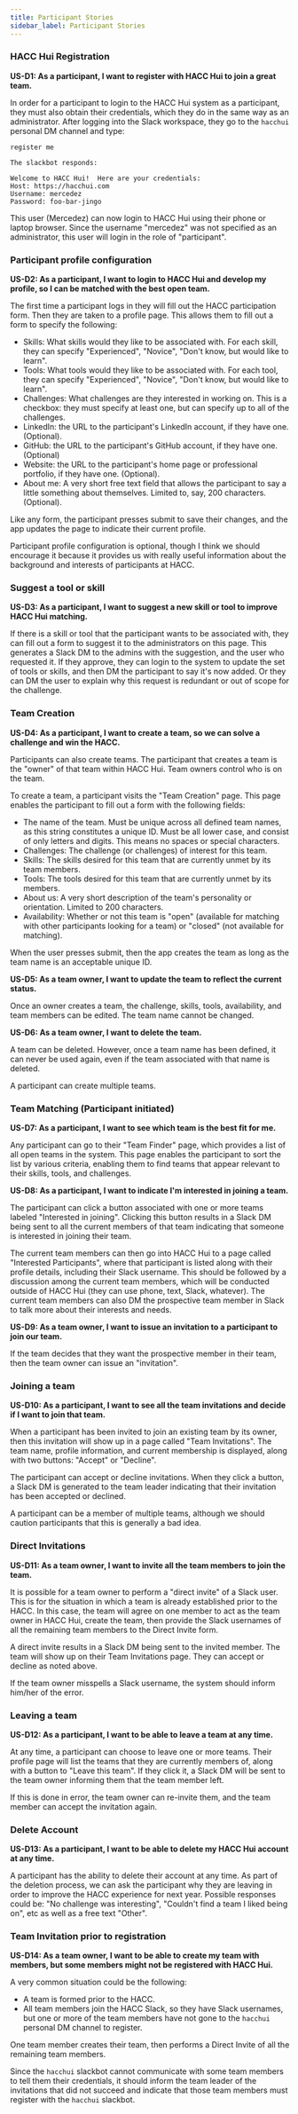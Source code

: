 ```yaml
---
title: Participant Stories
sidebar_label: Participant Stories
---
```


### HACC Hui Registration

**US-D1: As a participant, I want to register with HACC Hui to join a great team.**

In order for a participant to login to the HACC Hui system as a participant, they must also obtain their credentials, which they do in the same way as an administrator. After logging into the Slack workspace, they go to the `hacchui` personal DM channel and type:

```
register me 

The slackbot responds:

Welcome to HACC Hui!  Here are your credentials:
Host: https://hacchui.com
Username: mercedez
Password: foo-bar-jingo
```

This user (Mercedez) can now login to HACC Hui using their phone or laptop browser. Since the username "mercedez" was not specified as an administrator, this user will login in the role of "participant". 

### Participant profile configuration

**US-D2: As a participant, I want to login to HACC Hui and develop my profile, so I can be matched with the best open team.**

The first time a participant logs in they will fill out the HACC participation form. Then they are taken to a profile page. This allows them to fill out a form to specify the following:
* Skills: What skills would they like to be associated with.  For each skill, they can specify "Experienced", "Novice", "Don't know, but would like to learn".
* Tools: What tools would they like to be associated with.  For each tool, they can specify "Experienced", "Novice", "Don't know, but would like to learn".
* Challenges: What challenges are they interested in working on.  This is a checkbox: they must specify at least one, but can specify up to all of the challenges. 
* LinkedIn: the URL to the participant's LinkedIn account, if they have one. (Optional).
* GitHub: the URL to the participant's GitHub account, if they have one. (Optional)
* Website: the URL to the participant's home page or professional portfolio, if they have one. (Optional).
* About me: A very short free text field that allows the participant to say a little something about themselves. Limited to, say, 200 characters. (Optional). 

Like any form, the participant presses submit to save their changes, and the app updates the page to indicate their current profile. 

Participant profile configuration is optional, though I think we should encourage it because it provides us with really useful information about the background and interests of participants at HACC.

### Suggest a tool or skill

**US-D3: As a participant, I want to suggest a new skill or tool to improve HACC Hui matching.**

If there is a skill or tool that the participant wants to be associated with, they can fill out a form to suggest it to the administrators on this page. This generates a Slack DM to the admins with the suggestion, and the user who requested it.  If they approve, they can login to the system to update the set of tools or skills, and then DM the participant to say it's now added. Or they can DM the user to explain why this request is redundant or out of scope for the challenge.

### Team Creation

**US-D4: As a participant, I want to create a team, so we can solve a challenge and win the HACC.**

Participants can also create teams.  The participant that creates a team is the "owner" of that team within HACC Hui.  Team owners control who is on the team. 

To create a team, a participant visits the "Team Creation" page.  This page enables the participant to fill out a form with the following fields:
* The name of the team. Must be unique across all defined team names, as this string constitutes a unique ID.  Must be all lower case, and consist of only letters and digits.  This means no spaces or special characters. 
* Challenges: The challenge (or challenges) of interest for this team.
* Skills: The skills desired for this team that are currently unmet by its team members. 
* Tools: The tools desired for this team that are currently unmet by its members. 
* About us: A very short description of the team's personality or orientation. Limited to 200 characters.
* Availability: Whether or not this team is "open" (available for matching with other participants looking for a team) or "closed" (not available for matching). 

When the user presses submit, then the app creates the team as long as the team name is an acceptable unique ID.

**US-D5: As a team owner, I want to update the team to reflect the current status.**

Once an owner creates a team, the challenge, skills, tools, availability, and team members can be edited. The team name cannot be changed.

**US-D6: As a team owner, I want to delete the team.**

A team can be deleted. However, once a team name has been defined, it can never be used again, even if the team associated with that name is deleted.

A participant can create multiple teams. 

### Team Matching (Participant initiated)

**US-D7: As a participant, I want to see which team is the best fit for me.**

Any participant can go to their "Team Finder" page, which provides a list of all open teams in the system. This page enables the participant to sort the list by various criteria, enabling them to find teams that appear relevant to their skills, tools, and challenges. 

**US-D8: As a participant, I want to indicate I'm interested in joining a team.**

The participant can click a button associated with one or more teams labeled "Interested in joining". Clicking this button results in a Slack DM being sent to all the current members of that team indicating that someone is interested in joining their team. 

The current team members can then go into HACC Hui to a page called "Interested Participants", where that participant is listed along with their profile details, including their Slack username.  This should be followed by a discussion among the current team members, which will be conducted outside of HACC Hui (they can use phone, text, Slack, whatever).  The current team members can also DM the prospective team member in Slack to talk more about their interests and needs.

**US-D9: As a team owner, I want to issue an invitation to a participant to join our team.**

If the team decides that they want the prospective member in their team, then the team owner can issue an "invitation". 

### Joining a team

**US-D10: As a participant, I want to see all the team invitations and decide if I want to join that team.**

When a participant has been invited to join an existing team by its owner, then this invitation will show up in a page called "Team Invitations".   The team name, profile information, and current membership is displayed, along with two buttons: "Accept" or "Decline".  

The participant can accept or decline invitations.  When they click a button, a Slack DM is generated to the team leader indicating that their invitation has been accepted or declined.

A participant can be a member of multiple teams, although we should caution participants that this is generally a bad idea. 
### Direct Invitations

**US-D11: As a team owner, I want to invite all the team members to join the team.**

It is possible for a team owner to perform a "direct invite" of a Slack user. This is for the situation in which a team is already established prior to the HACC.  In this case, the team will agree on one member to act as the team owner in HACC Hui, create the team, then provide the Slack usernames of all the remaining team members to the Direct Invite form. 

A direct invite results in a Slack DM being sent to the invited member. The team will show up on their Team Invitations page.  They can accept or decline as noted above. 

If the team owner misspells a Slack username, the system should inform him/her of the error.

### Leaving a team

**US-D12: As a participant, I want to be able to leave a team at any time.**

At any time, a participant can choose to leave one or more teams.  Their profile page will list the teams that they are currently members of, along with a button to "Leave this team". If they click it, a Slack DM will be sent to the team owner informing them that the team member left.

If this is done in error, the team owner can re-invite them, and the team member can accept the invitation again. 

### Delete Account

**US-D13: As a participant, I want to be able to delete my HACC Hui account at any time.**

A participant has the ability to delete their account at any time. As part of the deletion process, we can ask the participant why they are leaving in order to improve the HACC experience for next year.  Possible responses could be: "No challenge was interesting", "Couldn't find a team I liked being on", etc as well as a free text "Other".

### Team Invitation prior to registration

**US-D14: As a team owner, I want to be able to create my team with members, but some members might not be registered with HACC Hui.**

A very common situation could be the following:
* A team is formed prior to the HACC.
* All team members join the HACC Slack, so they have Slack usernames, but one or more of the team members have not gone to the `hacchui` personal DM channel to register. 

One team member creates their team, then performs a Direct Invite of all the remaining team members. 

Since the `hacchui` slackbot cannot communicate with some team members to tell them their credentials, it should inform the team leader of the invitations that did not succeed and indicate that those team members must register with the `hacchui` slackbot.
